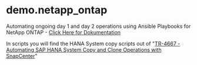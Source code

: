 # demo.netapp_ontap
Automating ongoing day 1 and day 2 operations using Ansible Playbooks for NetApp ONTAP - [Click Here for Dokumentation](netapp_ontap.md)

In scripts you will find the HANA System copy scripts out of "[TR-4667 - Automating SAP HANA System Copy and Clone Operations with SnapCenter](https://docs.netapp.com/us-en/netapp-solutions-sap/lifecycle/sc-copy-clone-introduction.html)"